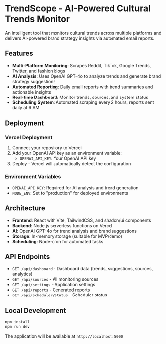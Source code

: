 # TrendScope - AI-Powered Cultural Trends Monitor

An intelligent tool that monitors cultural trends across multiple platforms and delivers AI-powered brand strategy insights via automated email reports.

## Features

- **Multi-Platform Monitoring**: Scrapes Reddit, TikTok, Google Trends, Twitter, and fashion blogs
- **AI Analysis**: Uses OpenAI GPT-4o to analyze trends and generate brand strategy suggestions
- **Automated Reporting**: Daily email reports with trend summaries and actionable insights
- **Real-time Dashboard**: Monitor trends, sources, and system status
- **Scheduling System**: Automated scraping every 2 hours, reports sent daily at 6 AM

## Deployment

### Vercel Deployment

1. Connect your repository to Vercel
2. Add your OpenAI API key as an environment variable:
   - `OPENAI_API_KEY`: Your OpenAI API key
3. Deploy - Vercel will automatically detect the configuration

### Environment Variables

- `OPENAI_API_KEY`: Required for AI analysis and trend generation
- `NODE_ENV`: Set to "production" for deployed environments

## Architecture

- **Frontend**: React with Vite, TailwindCSS, and shadcn/ui components
- **Backend**: Node.js serverless functions on Vercel
- **AI**: OpenAI GPT-4o for trend analysis and brand suggestions
- **Storage**: In-memory storage (suitable for MVP/demo)
- **Scheduling**: Node-cron for automated tasks

## API Endpoints

- `GET /api/dashboard` - Dashboard data (trends, suggestions, sources, analytics)
- `GET /api/sources` - All monitoring sources
- `GET /api/settings` - Application settings
- `GET /api/reports` - Generated reports
- `GET /api/scheduler/status` - Scheduler status

## Local Development

```bash
npm install
npm run dev
```

The application will be available at `http://localhost:5000`